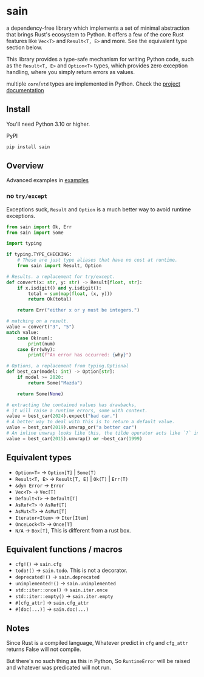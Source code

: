 # sain

a dependency-free library which implements a set of minimal abstraction that brings Rust's ecosystem to Python.
It offers a few of the core Rust features like `Vec<T>` and `Result<T, E>` and more. See the equivalent type section below.

This library provides a type-safe mechanism for writing Python code, such as the `Result<T, E>` and `Option<T>` types,
which provides zero exception handling, where you simply return errors as values.

multiple `core`/`std` types are implemented in Python. Check the [project documentation](https://nxtlo.github.io/sain/sain.html)

## Install

You'll need Python 3.10 or higher.

PyPI

```sh
pip install sain
```

## Overview

Advanced examples in [examples](https://github.com/nxtlo/sain/tree/master/examples)

### no `try/except`

Exceptions suck, `Result` and `Option` is a much better way to avoid runtime exceptions.

```py
from sain import Ok, Err
from sain import Some

import typing

if typing.TYPE_CHECKING:
    # These are just type aliases that have no cost at runtime.
    from sain import Result, Option

# Results. a replacement for try/except.
def convert(x: str, y: str) -> Result[float, str]:
    if x.isdigit() and y.isdigit():
        total = sum(map(float, (x, y)))
        return Ok(total)

    return Err("either x or y must be integers.")

# matching on a result.
value = convert("3", "5")
match value:
    case Ok(num):
        print(num)
    case Err(why):
        print(f"An error has occurred: {why}")

# Options, a replacement from typing.Optional
def best_car(model: int) -> Option[str]:
    if model >= 2020:
        return Some("Mazda")

    return Some(None)

# extracting the contained values has drawbacks,
# it will raise a runtime errors, some with context.
value = best_car(2024).expect("bad car.")
# A better way to deal with this is to return a default value.
value = best_car(2019).unwrap_or("a better car")
# An inline unwrap looks like this, the tilde operator acts like `?` in rust.
value = best_car(2015).unwrap() or ~best_car(1999)
```

## Equivalent types

- `Option<T>` -> `Option[T]` | `Some(T)`
- `Result<T, E>` -> `Result[T, E]` | `Ok(T)` | `Err(T)`
- `&dyn Error` -> `Error`
- `Vec<T>` -> `Vec[T]`
- `Default<T>` -> `Default[T]`
- `AsRef<T>` -> `AsRef[T]`
- `AsMut<T>` -> `AsMut[T]`
- `Iterator<Item>` -> `Iter[Item]`
- `OnceLock<T>` -> `Once[T]`
- `N/A` -> `Box[T]`, This is different from a rust box.

## Equivalent functions / macros

- `cfg!()` -> `sain.cfg`
- `todo!()` -> `sain.todo`. This is not a decorator.
- `deprecated!()` -> `sain.deprecated`
- `unimplemented!()` -> `sain.unimplemented`
- `std::iter::once()` -> `sain.iter.once`
- `std::iter::empty()` -> `sain.iter.empty`
- `#[cfg_attr]` -> `sain.cfg_attr`
- `#[doc(...)]` -> `sain.doc(...)`

## Notes

Since Rust is a compiled language, Whatever predict in `cfg` and `cfg_attr` returns False will not compile.

But there's no such thing as this in Python, So `RuntimeError` will be raised and whatever was predicated will not run.
